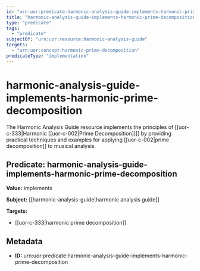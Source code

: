 ```yaml
---
id: "urn:uor:predicate:harmonic-analysis-guide-implements-harmonic-prime-decomposition"
title: "harmonic-analysis-guide-implements-harmonic-prime-decomposition"
type: "predicate"
tags:
  - "predicate"
subjectOf: "urn:uor:resource:harmonic-analysis-guide"
targets:
  - "urn:uor:concept:harmonic-prime-decomposition"
predicateType: "implementation"
---
```


# harmonic-analysis-guide-implements-harmonic-prime-decomposition

The Harmonic Analysis Guide resource implements the principles of [[uor-c-333|Harmonic [[uor-c-002|Prime Decomposition]]]] by providing practical techniques and examples for applying [[uor-c-002|prime decomposition]] to musical analysis.

## Predicate: harmonic-analysis-guide-implements-harmonic-prime-decomposition

**Value:** implements

**Subject:** [[harmonic-analysis-guide|harmonic analysis guide]]

**Targets:**

- [[uor-c-333|harmonic prime decomposition]]

## Metadata

- **ID:** urn:uor:predicate:harmonic-analysis-guide-implements-harmonic-prime-decomposition
